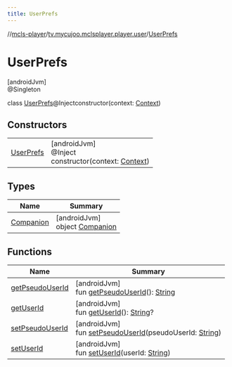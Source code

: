 ```yaml
---
title: UserPrefs
---
```

//[mcls-player](../../../index.html)/[tv.mycujoo.mclsplayer.player.user](../index.html)/[UserPrefs](index.html)



# UserPrefs



[androidJvm]\
@Singleton



class [UserPrefs](index.html)@Injectconstructor(context: [Context](https://developer.android.com/reference/kotlin/android/content/Context.html))



## Constructors


| | |
|---|---|
| [UserPrefs](-user-prefs.html) | [androidJvm]<br>@Inject<br>constructor(context: [Context](https://developer.android.com/reference/kotlin/android/content/Context.html)) |


## Types


| Name | Summary |
|---|---|
| [Companion](-companion/index.html) | [androidJvm]<br>object [Companion](-companion/index.html) |


## Functions


| Name | Summary |
|---|---|
| [getPseudoUserId](get-pseudo-user-id.html) | [androidJvm]<br>fun [getPseudoUserId](get-pseudo-user-id.html)(): [String](https://kotlinlang.org/api/latest/jvm/stdlib/kotlin/-string/index.html) |
| [getUserId](get-user-id.html) | [androidJvm]<br>fun [getUserId](get-user-id.html)(): [String](https://kotlinlang.org/api/latest/jvm/stdlib/kotlin/-string/index.html)? |
| [setPseudoUserId](set-pseudo-user-id.html) | [androidJvm]<br>fun [setPseudoUserId](set-pseudo-user-id.html)(pseudoUserId: [String](https://kotlinlang.org/api/latest/jvm/stdlib/kotlin/-string/index.html)) |
| [setUserId](set-user-id.html) | [androidJvm]<br>fun [setUserId](set-user-id.html)(userId: [String](https://kotlinlang.org/api/latest/jvm/stdlib/kotlin/-string/index.html)) |

